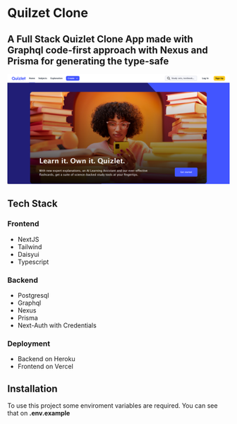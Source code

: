 # Quilzet Clone

## A Full Stack Quizlet Clone App made with **Graphql** code-first approach with Nexus and Prisma for generating the type-safe

![Homescreen](.github/home.png)

## Tech Stack

### Frontend

- NextJS
- Tailwind
- Daisyui
- Typescript

### Backend

- Postgresql
- Graphql
- Nexus
- Prisma
- Next-Auth with Credentials

### Deployment

- Backend on Heroku
- Frontend on Vercel

## Installation

To use this project some enviroment variables are required. You can see that on **.env.example**
